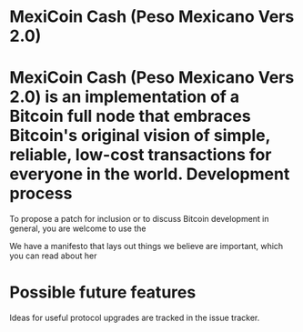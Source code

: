 MexiCoin Cash (Peso Mexicano Vers 2.0) 
==========

MexiCoin Cash (Peso Mexicano Vers 2.0) is an implementation of a Bitcoin full node that embraces Bitcoin's original vision of simple, reliable, low-cost transactions for everyone in the world. 
Development process
===================

To propose a patch for inclusion or to discuss Bitcoin development in general, you are welcome to use the

We have a manifesto that lays out things we believe are important, which you can read about her

Possible future features
========================

Ideas for useful protocol upgrades are tracked in the issue tracker.

